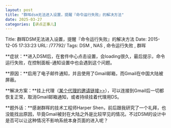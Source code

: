 ```yaml
---
layout: post
title: "群晖dsm无法进入设置，提醒『命令运行失败』的解决方法"
date: 2025-03-27
categories: [讲点正事儿]
---
```


Title: 群晖DSM无法进入设置，提醒『命令运行失败』的解决方法
Date: 2015-12-05 17:33:23
URL: /77792/
Tags: DSM , NAS , 命令运行失败 , 群晖

**症状：**进入DSM后，在套件中心点击设置，会loading很久，最后提示，命令运行失败，在控制面板-通知设置中也会遇到这个问题。

**原因：**启用了电子邮件通知，并且使用了Gmail邮箱，而Gmail在中国大陆被屏蔽。

**解决方案：**挂上代理（[某个代理的邀请链接>>](https://huahua.dog/register?invite=BGBDw4XF)），可以连接到Gmail后一切都恢复正常，取消Gmail邮箱通知，或者持续挂着代理用DS。

**题外话：**感谢群晖的技术工程师Harper Shen，前后跟我研究了一个礼拜，也没能找出原因，毕竟Gmail被封在大陆之外是比较罕见的情况。不过DSM的设计中是否可以让这种情况不影响系统本身页面的进入呢？